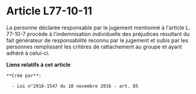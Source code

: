 # Article L77-10-11

La personne déclarée responsable par le jugement mentionné à l'article L. 77-10-7 procède à l'indemnisation individuelle des
préjudices résultant du fait générateur de responsabilité reconnu par le jugement et subis par les personnes remplissant les
critères de rattachement au groupe et ayant adhéré à celui-ci.

**Liens relatifs à cet article**

	**Créé par**:

	  - Loi n°2016-1547 du 18 novembre 2016 - art. 85
